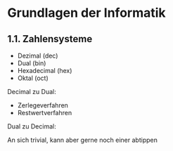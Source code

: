 Grundlagen der Informatik
=========================

1.1. Zahlensysteme
---

- Dezimal (dec)
- Dual (bin)
- Hexadecimal (hex)
- Oktal (oct)

Decimal zu Dual:

- Zerlegeverfahren
- Restwertverfahren

Dual zu Decimal:

An sich trivial, kann aber gerne noch einer abtippen
